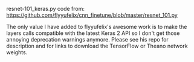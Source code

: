 
resnet-101_keras.py code from:
https://github.com/flyyufelix/cnn_finetune/blob/master/resnet_101.py  

The only value I have added to flyyufelix's awesome work is to make the layers calls compatible with the latest Keras 2 API so I don't get those annoying deprecation warnings anymore. Please see his repo for description and for links to download the TensorFlow or Theano network weights.  
